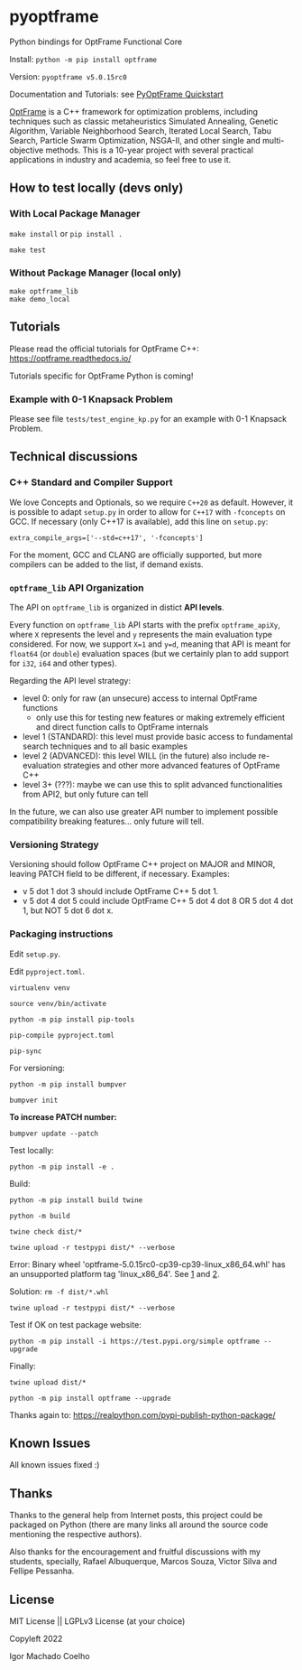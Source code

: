 # pyoptframe
Python bindings for OptFrame Functional Core

Install: `python -m pip install optframe`

Version: `pyoptframe v5.0.15rc0`

Documentation and Tutorials: see [PyOptFrame Quickstart](https://pyoptframe.readthedocs.io/en/latest/quickstart.html)

[OptFrame](https://github.com/optframe/optframe) is a C++ framework for optimization problems, including techniques such as classic metaheuristics Simulated Annealing, Genetic Algorithm, 
Variable Neighborhood Search, Iterated Local Search, Tabu Search, Particle Swarm Optimization, NSGA-II, and other single and multi-objective methods.
This is a 10-year project with several practical applications in industry and academia, so feel free to use it.

## How to test locally (devs only)

### With Local Package Manager

`make install` or `pip install .`

`make test`

### Without Package Manager (local only)

```
make optframe_lib
make demo_local
```


## Tutorials

Please read the official tutorials for OptFrame C++: https://optframe.readthedocs.io/

Tutorials specific for OptFrame Python is coming!

### Example with 0-1 Knapsack Problem

Please see file `tests/test_engine_kp.py` for an example with 0-1 Knapsack Problem.

## Technical discussions
### C++ Standard and Compiler Support

We love Concepts and Optionals, so we require `C++20` as default. 
However, it is possible to adapt `setup.py` in order to allow for `C++17` with `-fconcepts` on GCC. 
If necessary (only C++17 is available), add this line on `setup.py`:

```
extra_compile_args=['--std=c++17', '-fconcepts']
```

For the moment, GCC and CLANG are officially supported, but more compilers can be added to the list, if demand exists.


### `optframe_lib` API Organization

The API on `optframe_lib` is organized in distict **API levels**.

Every function on `optframe_lib` API starts with the prefix `optframe_apiXy`, where
`X` represents the level and `y` represents the main evaluation type considered.
For now, we support `X=1` and `y=d`, meaning that API is meant for `float64` (or `double`) evaluation
spaces (but we certainly plan to add support for `i32`, `i64` and other types).

Regarding the API level strategy:

- level 0: only for raw (an unsecure) access to internal OptFrame functions
   * only use this for testing new features or making extremely efficient and direct function calls to OptFrame internals
- level 1 (STANDARD): this level must provide basic access to fundamental search techniques
and to all basic examples
- level 2 (ADVANCED): this level WILL (in the future) also include re-evaluation strategies and other more advanced features of OptFrame C++
- level 3+ (???): maybe we can use this to split advanced functionalities from API2, but only future can tell

In the future, we can also use greater API number to implement possible compatibility breaking features... only future will tell.

### Versioning Strategy

Versioning should follow OptFrame C++ project on MAJOR and MINOR, leaving PATCH field to be different, if necessary. Examples: 

- v 5 dot 1 dot 3 should include OptFrame C++ 5 dot 1.
- v 5 dot 4 dot 5 could include OptFrame C++ 5 dot 4 dot 8 OR 5 dot 4 dot 1, but NOT 5 dot 6 dot x.

### Packaging instructions

Edit `setup.py`.

Edit `pyproject.toml`.

`virtualenv venv`

`source venv/bin/activate`

`python -m pip install pip-tools`

`pip-compile pyproject.toml`

`pip-sync`

For versioning:

`python -m pip install bumpver`

`bumpver init`

**To increase PATCH number:**

`bumpver update --patch`

Test locally:

`python -m pip install -e .`

Build:

`python -m pip install build twine`

`python -m build`

`twine check dist/*`

`twine upload -r testpypi dist/* --verbose`

Error: Binary wheel 'optframe-5.0.15rc0-cp39-cp39-linux_x86_64.whl' has an unsupported platform tag 'linux_x86_64'. See [1](https://stackoverflow.com/questions/59451069/binary-wheel-cant-be-uploaded-on-pypi-using-twine) and [2](https://peps.python.org/pep-0513/#rationale).

Solution: `rm -f dist/*.whl`

`twine upload -r testpypi dist/* --verbose`

Test if OK on test package website:

`python -m pip install -i https://test.pypi.org/simple optframe --upgrade`

Finally:

`twine upload dist/*`

`python -m pip install optframe --upgrade`

Thanks again to: https://realpython.com/pypi-publish-python-package/


## Known Issues

All known issues fixed :)

## Thanks

Thanks to the general help from Internet posts, this project could be packaged on Python (there are many links all around the source code mentioning the respective authors).

Also thanks for the encouragement and fruitful discussions with my students, specially, Rafael Albuquerque, Marcos Souza, Victor Silva and Fellipe Pessanha.

## License

MIT License || LGPLv3 License  (at your choice)

Copyleft 2022

Igor Machado Coelho

